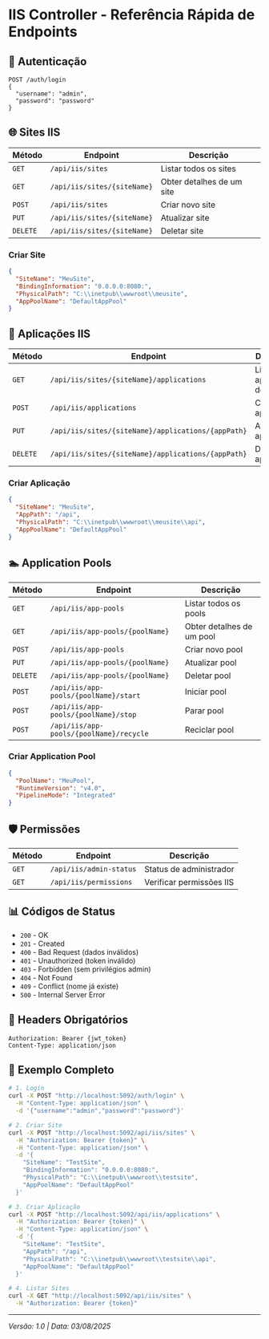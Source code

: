 # IIS Controller - Referência Rápida de Endpoints

## 🔐 Autenticação

```http
POST /auth/login
{
  "username": "admin",
  "password": "password"
}
```

## 🌐 Sites IIS

| Método | Endpoint | Descrição |
|--------|----------|-----------|
| `GET` | `/api/iis/sites` | Listar todos os sites |
| `GET` | `/api/iis/sites/{siteName}` | Obter detalhes de um site |
| `POST` | `/api/iis/sites` | Criar novo site |
| `PUT` | `/api/iis/sites/{siteName}` | Atualizar site |
| `DELETE` | `/api/iis/sites/{siteName}` | Deletar site |

### Criar Site
```json
{
  "SiteName": "MeuSite",
  "BindingInformation": "0.0.0.0:8080:",
  "PhysicalPath": "C:\\inetpub\\wwwroot\\meusite",
  "AppPoolName": "DefaultAppPool"
}
```

## 📱 Aplicações IIS

| Método | Endpoint | Descrição |
|--------|----------|-----------|
| `GET` | `/api/iis/sites/{siteName}/applications` | Listar aplicações do site |
| `POST` | `/api/iis/applications` | Criar nova aplicação |
| `PUT` | `/api/iis/sites/{siteName}/applications/{appPath}` | Atualizar aplicação |
| `DELETE` | `/api/iis/sites/{siteName}/applications/{appPath}` | Deletar aplicação |

### Criar Aplicação
```json
{
  "SiteName": "MeuSite",
  "AppPath": "/api",
  "PhysicalPath": "C:\\inetpub\\wwwroot\\meusite\\api",
  "AppPoolName": "DefaultAppPool"
}
```

## 🏊 Application Pools

| Método | Endpoint | Descrição |
|--------|----------|-----------|
| `GET` | `/api/iis/app-pools` | Listar todos os pools |
| `GET` | `/api/iis/app-pools/{poolName}` | Obter detalhes de um pool |
| `POST` | `/api/iis/app-pools` | Criar novo pool |
| `PUT` | `/api/iis/app-pools/{poolName}` | Atualizar pool |
| `DELETE` | `/api/iis/app-pools/{poolName}` | Deletar pool |
| `POST` | `/api/iis/app-pools/{poolName}/start` | Iniciar pool |
| `POST` | `/api/iis/app-pools/{poolName}/stop` | Parar pool |
| `POST` | `/api/iis/app-pools/{poolName}/recycle` | Reciclar pool |

### Criar Application Pool
```json
{
  "PoolName": "MeuPool",
  "RuntimeVersion": "v4.0",
  "PipelineMode": "Integrated"
}
```

## 🛡️ Permissões

| Método | Endpoint | Descrição |
|--------|----------|-----------|
| `GET` | `/api/iis/admin-status` | Status de administrador |
| `GET` | `/api/iis/permissions` | Verificar permissões IIS |

## 📊 Códigos de Status

- `200` - OK
- `201` - Created
- `400` - Bad Request (dados inválidos)
- `401` - Unauthorized (token inválido)
- `403` - Forbidden (sem privilégios admin)
- `404` - Not Found
- `409` - Conflict (nome já existe)
- `500` - Internal Server Error

## 🔑 Headers Obrigatórios

```http
Authorization: Bearer {jwt_token}
Content-Type: application/json
```

## 🚀 Exemplo Completo

```bash
# 1. Login
curl -X POST "http://localhost:5092/auth/login" \
  -H "Content-Type: application/json" \
  -d '{"username":"admin","password":"password"}'

# 2. Criar Site
curl -X POST "http://localhost:5092/api/iis/sites" \
  -H "Authorization: Bearer {token}" \
  -H "Content-Type: application/json" \
  -d '{
    "SiteName": "TestSite",
    "BindingInformation": "0.0.0.0:8080:",
    "PhysicalPath": "C:\\inetpub\\wwwroot\\testsite",
    "AppPoolName": "DefaultAppPool"
  }'

# 3. Criar Aplicação
curl -X POST "http://localhost:5092/api/iis/applications" \
  -H "Authorization: Bearer {token}" \
  -H "Content-Type: application/json" \
  -d '{
    "SiteName": "TestSite",
    "AppPath": "/api",
    "PhysicalPath": "C:\\inetpub\\wwwroot\\testsite\\api",
    "AppPoolName": "DefaultAppPool"
  }'

# 4. Listar Sites
curl -X GET "http://localhost:5092/api/iis/sites" \
  -H "Authorization: Bearer {token}"
```

---
*Versão: 1.0 | Data: 03/08/2025*
